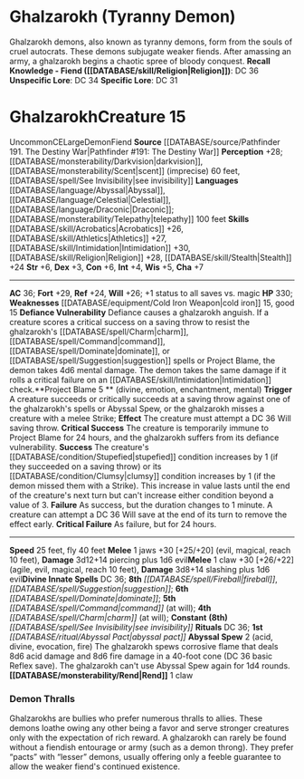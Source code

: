 ﻿---
ac: '36'
alignment: CE
charisma: '+7'
constitution: '+6'
creature_ability:
- Abyssal Spew
- Defiance Vulnerability
- Project Blame
- Rend
creature_family: '[[DATABASE/monsterfamily/Demon|Demon]]'
dexterity: '+3'
fly_speed: '40'
fortitude: '+29'
hp: '330'
id: '2523'
intelligence: '+4'
land_speed: '25'
language:
- '[[DATABASE/language/Abyssal|Abyssal]]'
- '[[DATABASE/language/Celestial|Celestial]]'
- '[[DATABASE/language/Draconic|Draconic]] ; [[DATABASE/monsterability/Telepathy|telepathy]]
  100 feet'
level: '15'
max_speed: '40'
name: Ghalzarokh
perception: '+28'
rarity: Uncommon
reflex: '+24'
sense:
- '[[DATABASE/monsterability/Darkvision|darkvision]]'
- '[[DATABASE/monsterability/Scent|scent]] (imprecise) 60 feet'
- '[[DATABASE/spell/See Invisibility|see invisibility]]'
size: Large
skill:
- '[[DATABASE/skill/Acrobatics|Acrobatics]] +26'
- '[[DATABASE/skill/Athletics|Athletics]] +27'
- '[[DATABASE/skill/Intimidation|Intimidation]] +30'
- '[[DATABASE/skill/Religion|Religion]] +28'
- '[[DATABASE/skill/Stealth|Stealth]] +24'
source: '[[DATABASE/source/Pathfinder 191. The Destiny War|Pathfinder #191: The Destiny
  War]]'
speed:
- 25 feet
- fly 40 feet
spell:
- '[[DATABASE/spell/Charm|Charm]]'
- '[[DATABASE/spell/Command|Command]]'
- '[[DATABASE/spell/Dominate|Dominate]]'
- '[[DATABASE/spell/Fireball|Fireball]]'
- '[[DATABASE/spell/See Invisibility|See Invisibility]]'
- '[[DATABASE/spell/Suggestion|Suggestion]]'
strength: '+6'
strength_req: '6'
strongest_save:
- Fortitude
trait:
- '[[DATABASE/trait/Demon|Demon]]'
- '[[DATABASE/trait/Fiend|Fiend]]'
- '[[DATABASE/trait/Uncommon|Uncommon]]'
type: Creature
vision: Darkvision
weakest_save:
- Reflex
weakness:
- '[[DATABASE/equipment/Cold Iron Weapon|cold iron]] 15'
- good 15
will: '+26'
wisdom: '+5'

---
# Ghalzarokh (Tyranny Demon)

Ghalzarokh demons, also known as tyranny demons, form from the souls of cruel autocrats. These demons subjugate weaker fiends. After amassing an army, a ghalzarokh begins a chaotic spree of bloody conquest.
**Recall Knowledge - Fiend ([[DATABASE/skill/Religion|Religion]])**: DC 36
**Unspecific Lore**: DC 34
**Specific Lore**: DC 31

# Ghalzarokh<span class="item-type">Creature 15</span>

<span class="trait-uncommon item-trait">Uncommon</span><span class="trait-alignment item-trait">CE</span><span class="trait-size item-trait">Large</span><span class="item-trait">Demon</span><span class="item-trait">Fiend</span>
**Source** [[DATABASE/source/Pathfinder 191. The Destiny War|Pathfinder #191: The Destiny War]]
**Perception** +28; [[DATABASE/monsterability/Darkvision|darkvision]], [[DATABASE/monsterability/Scent|scent]] (imprecise) 60 feet, [[DATABASE/spell/See Invisibility|see invisibility]]
**Languages** [[DATABASE/language/Abyssal|Abyssal]], [[DATABASE/language/Celestial|Celestial]], [[DATABASE/language/Draconic|Draconic]]; [[DATABASE/monsterability/Telepathy|telepathy]] 100 feet
**Skills** [[DATABASE/skill/Acrobatics|Acrobatics]] +26, [[DATABASE/skill/Athletics|Athletics]] +27, [[DATABASE/skill/Intimidation|Intimidation]] +30, [[DATABASE/skill/Religion|Religion]] +28, [[DATABASE/skill/Stealth|Stealth]] +24
**Str** +6, **Dex** +3, **Con** +6, **Int** +4, **Wis** +5, **Cha** +7

---
**AC** 36; **Fort** +29, **Ref** +24, **Will** +26; +1 status to all saves vs. magic
**HP** 330; **Weaknesses** [[DATABASE/equipment/Cold Iron Weapon|cold iron]] 15, good 15
<span class="in-box-ability">**Defiance Vulnerability** Defiance causes a ghalzarokh anguish. If a creature scores a critical success on a saving throw to resist the ghalzarokh's [[DATABASE/spell/Charm|charm]], [[DATABASE/spell/Command|command]], [[DATABASE/spell/Dominate|dominate]], or [[DATABASE/spell/Suggestion|suggestion]] spells or Project Blame, the demon takes 4d6 mental damage. The demon takes the same damage if it rolls a critical failure on an [[DATABASE/skill/Intimidation|Intimidation]] check.</span><span class="in-box-ability">**Project Blame <span class="action-icon">5</span> ** (divine, emotion, enchantment, mental) **Trigger** A creature succeeds or critically succeeds at a saving throw against one of the ghalzarokh's spells or Abyssal Spew, or the ghalzarokh misses a creature with a melee Strike; **Effect** The creature must attempt a DC 36 Will saving throw.</span><span class="in-box-ability"> **Critical Success** The creature is temporarily immune to Project Blame for 24 hours, and the ghalzarokh suffers from its defiance vulnerability.</span><span class="in-box-ability"> **Success** The creature's [[DATABASE/condition/Stupefied|stupefied]] condition increases by 1 (if they succeeded on a saving throw) or its [[DATABASE/condition/Clumsy|clumsy]] condition increases by 1 (if the demon missed them with a Strike). This increase in value lasts until the end of the creature's next turn but can't increase either condition beyond a value of 3.</span><span class="in-box-ability"> **Failure** As success, but the duration changes to 1 minute. A creature can attempt a DC 36 Will save at the end of its turn to remove the effect early.</span><span class="in-box-ability"> **Critical Failure** As failure, but for 24 hours.</span>

---
**Speed** 25 feet, fly 40 feet
<span class="in-box-ability">**Melee** <span class="action-icon">1</span> jaws +30 [+25/+20] (evil, magical, reach 10 feet), **Damage** 3d12+14 piercing plus 1d6 evil</span><span class="in-box-ability">**Melee** <span class="action-icon">1</span> claw +30 [+26/+22] (agile, evil, magical, reach 10 feet), **Damage** 3d8+14 slashing plus 1d6 evil</span>**Divine Innate Spells** DC 36; **8th** _[[DATABASE/spell/Fireball|fireball]]_, _[[DATABASE/spell/Suggestion|suggestion]]_; **6th** _[[DATABASE/spell/Dominate|dominate]]_; **5th** _[[DATABASE/spell/Command|command]]_ (at will); **4th** _[[DATABASE/spell/Charm|charm]]_ (at will); **Constant** **(8th)** _[[DATABASE/spell/See Invisibility|see invisibility]]_
**Rituals** DC 36; **1st** _[[DATABASE/ritual/Abyssal Pact|abyssal pact]]_
<span class="in-box-ability">**Abyssal Spew** <span class="action-icon">2</span> (acid, divine, evocation, fire) The ghalzarokh spews corrosive flame that deals 8d6 acid damage and 8d6 fire damage in a 40-foot cone (DC 36 basic Reflex save). The ghalzarokh can't use Abyssal Spew again for 1d4 rounds.</span><span class="in-box-ability">**[[DATABASE/monsterability/Rend|Rend]]** <span class="action-icon">1</span> claw</span>

###  Demon Thralls

Ghalzarokhs are bullies who prefer numerous thralls to allies. These demons loathe owing any other being a favor and serve stronger creatures only with the expectation of rich reward. A ghalzarokh can rarely be found without a fiendish entourage or army (such as a demon throng). They prefer “pacts” with “lesser” demons, usually offering only a feeble guarantee to allow the weaker fiend's continued existence.